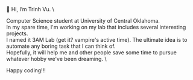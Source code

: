 👋 Hi, I’m Trinh Vu. \

Computer Science student at University of Central Oklahoma. \
In my spare time, I'm working on my lab that includes several interesting projects. \
I named it 3AM Lab (get it? vampire's active time). The ultimate idea is to automate any boring task that I can think of. \
Hopefully, it will help me and other people save some time to pursue whatever hobby we've been dreaming. \

Happy coding!!!
<!---
txvu/txvu is a ✨ special ✨ repository because its `README.md` (this file) appears on your GitHub profile.
You can click the Preview link to take a look at your changes.
--->
